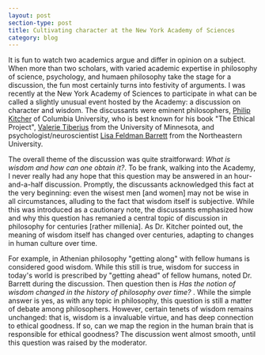```yaml
---
layout: post
section-type: post
title: Cultivating character at the New York Academy of Sciences
category: blog
---
```


<p> It is fun to watch two academics argue and differ in opinion on a subject. When more than two scholars, with varied academic expertise in philosophy of science, psychology, and humaen philosophy take the stage for a discussion, the fun most certainly turns into festivity of arguments. I was recently at the New York Academy of Sciences to participate in what can be called a slightly unusual event hosted by the Academy: a discussion on character and wisdom. The discussants were eminent philosophers, <a href="http://philosophy.columbia.edu/directories/faculty/philip-kitcher" title="Philip Kitcher">Philip Kitcher</a> of Columbia University, who is best known for his book &quot;The Ethical Project&quot;, <a href="http://philosophy.umn.edu/people/FacultyProfile.php?UID=tiberius/" title="Valerie Tiberius">Valerie Tiberius</a> from the University of Minnesota, and psychologist/neuroscientist <a href="http://www.northeastern.edu/cos/faculty/lisa-feldman-barrett/" title="Lisa Feldman Barrett">Lisa Feldman Barrett</a> from the Northeastern University. <br></p>

<p>The overall theme of the discussion was quite straitforward: <i>What is wisdom and how can one obtain it?</i>. To be frank, walking into the Academy, I never really had any hope that this question may be answered in an hour-and-a-half discussion. Promptly, the discussants acknowledged this fact at the very beginning: even the wisest men [and women] may not be wise in all circumstances, alluding to the fact that wisdom itself is subjective. While this was introduced as a cautionary note, the discussants emphasized how and why this question has remanied a central topic of discussion in philosophy for centuries [rather millenia]. As Dr. Kitcher pointed out, the meaning of wisdom itself has changed over centuries, adapting to changes in human culture over time.</p> 

<p>For example, in Athenian philosophy &quot;getting along&quot; with fellow humans is considered good wisdom. While this still is true, wisdom for success in today's world is prescribed by &quot;getting ahead&quot; of fellow humans, noted Dr. Barrett during the discussion. Then question then is <i>Has the notion of wisdom changed in the history of philosophy over time? </i>. While the simple answer is yes, as with any topic in philosophy, this question is still a matter of debate among philosophers. However, certain tenets of wisdom remains unchanged: that is, wisdom is a invaluable virtue, and has deep connection to ethical goodness. If so, can we map the region in the human brain that is responsible for ethical goodness? The discussion went almost smooth, until this question was raised by the moderator. </p>




